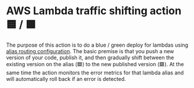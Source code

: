 # AWS Lambda traffic shifting action 🟦 / 🟩

The purpose of this action is to do a blue / green deploy for lambdas using [alias routing configuration](https://docs.aws.amazon.com/lambda/latest/dg/configuration-aliases.html#configuring-alias-routing). The basic premise is that you push a new version of your code, publish it, and then gradually shift between the existing version on the alias (🟦) to the new published version (🟩). At the same time the action monitors the error metrics for that lambda alias and will automatically roll back if an error is detected.
